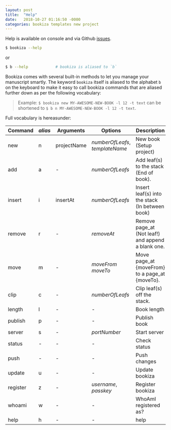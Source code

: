 ```yaml
---
layout: post
title:  "Help"
date:   2018-10-27 01:16:50 -0000
categories: bookiza templates new project
---
```


Help is available on console and via Github [issues](https://github.com/bookiza/bookiza.cli/issues/new).

```bash
$ bookiza --help
```

or

```bash
$ b --help            # bookiza is aliased to `b`
```

Bookiza comes with several built-in methods to let you manage your manuscript smartly. The keyword `bookiza` itself is aliased to the alphabet `b` on the keyboard to make it easy to call bookiza commands that are aliased further down as per the following vocabulary:

> Example: `$ bookiza new MY-AWESOME-NEW-BOOK -l 12 -t text` can be shortened to `$ b n MY-AWESOME-NEW-BOOK -l 12 -t text`.


Full vocabulary is hereasunder:

  Command | *alias* | Arguments    | Options  | Description
  --------|---------|--------------|----------|------------
    new   | n       | projectName  | *numberOfLeafs*, *templateName*   |  New book (Setup project)
    add   | a       | -            | *numberOfLeafs*   |  Add leaf(s) to the stack (End of book).
    insert| i       | insertAt     | *numberOfLeafs*   |  Insert leaf(s) into the stack (In between book)
    remove| r | - | *removeAt*            |  Remove page_at (Not leaf!) and append a blank one.
    move  | m | - | *moveFrom*  *moveTo*  |  Move page_at {moveFrom} to a page_at {moveTo}.
    clip | c | - | *numberOfLeafs*        |  Clip leaf(s) off the stack.
    length| l | - | -                    |  Book length
    publish| p | - | -                   |  Publish book
    server| s | - | *portNumber*         |  Start server
    status| - | - | -              |  Check status
    push | - | -  | -                    |  Push changes
    update|u | -  | -                   |  Update bookiza
    register|z | - | *username*, *passkey*  |  Register bookiza
    whoami| w | - | -           | WhoAmI registered as?
    help | h | - | -            | help